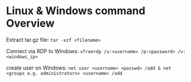# Linux & Windows command Overview

Extract tar.gz file: `tar -xzf <filename>`

Connect via RDP to Windows: `xfreerdp /u:<username> /p:<password> /v:<windows_ip>`

create user on Windows: `net user <username> <passwd> /add & net <groups e.g. administrators> <username> /add`

